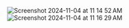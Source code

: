 ![Screenshot 2024-11-04 at 11 14 52 AM](https://github.com/user-attachments/assets/c2e35a3b-58db-4ad3-b3db-17bb79b4ecc5)
![Screenshot 2024-11-04 at 11 16 29 AM](https://github.com/user-attachments/assets/a1863e60-0dae-4138-accc-2e1a50c4fe2f)
